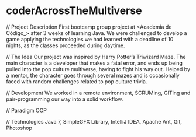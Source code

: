 # coderAcrossTheMultiverse

// Project Description
First bootcamp group project at <Academia de Código_> after 3 weeks of learning Java.
We were challenged to develop a game applying the technologies we had learned with a deadline of 10 nights, as the classes proceeded during daytime.

// The Idea
Our project was inspired by Harry Potter’s Triwizard Maze. The main character is a developer that makes a fatal error, and ends up being pulled into the pop culture multiverse, having to fight his way out.
Helped by a mentor, the character goes through several mazes and is occasionally faced with random challenges related to pop culture trivia.

// Development
We worked in a remote environment, SCRUMing, GITing and pair-programming our way into a solid workflow. 

// Paradigm
OOP

// Technologies
Java 7, SimpleGFX Library, IntelliJ IDEA, Apache Ant, Git, Photoshop
